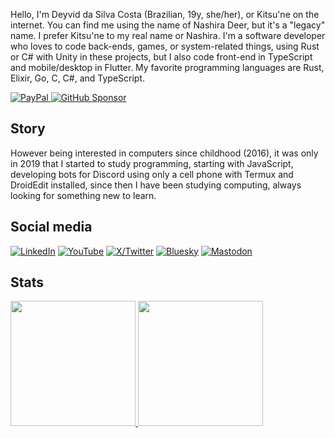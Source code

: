 Hello, I'm Deyvid da Silva Costa (Brazilian, 19y, she/her), or Kitsu'ne on the internet. You can find me using the name of Nashira Deer, but it's a "legacy" name. I prefer Kitsu'ne to my real name or Nashira. I'm a software developer who loves to code back-ends, games, or system-related things, using Rust or C# with Unity in these projects, but I also code front-end in TypeScript and mobile/desktop in Flutter. My favorite programming languages are Rust, Elixir, Go, C, C#, and TypeScript.

[![PayPal](https://img.shields.io/badge/Paypal-003087?style=for-the-badge&logo=paypal&logoColor=%23fff)
](https://www.paypal.com/donate/?business=QQGMTC3FQAJF6&no_recurring=0&item_name=Thanks+for+donating+for+me%2C+this+helps+me+a+lot+to+continue+developing+and+maintaining+my+projects.&currency_code=USD)
[![GitHub Sponsor](https://img.shields.io/badge/GitHub%20Sponsor-181717?style=for-the-badge&logo=github&logoColor=%23fff)
](https://github.com/sponsors/nashiradeer)

## Story

However being interested in computers since childhood (2016), it was only in 2019 that I started to study programming, starting with JavaScript, developing bots for Discord using only a cell phone with Termux and DroidEdit installed, since then I have been studying computing, always looking for something new to learn.

## Social media

[![LinkedIn](https://img.shields.io/badge/Linkedin-0077B5?style=for-the-badge&logo=linkedin&logoColor=white)](https://linkedin.com/in/nashiradeer)
[![YouTube](https://img.shields.io/badge/YouTube-FF0000?style=for-the-badge&logo=youtube&logoColor=white)](https://www.youtube.com/NashiraDeer)
[![X/Twitter](https://img.shields.io/badge/X%2FTwitter-000000?style=for-the-badge&logo=x&logoColor=white)](https://www.twitter.com/nashiradeer)
[![Bluesky](https://img.shields.io/badge/Bluesky-0285FF?style=for-the-badge&logo=bluesky&logoColor=white)](https://bsky.app/profile/nashiradeer.com)
[![Mastodon](https://img.shields.io/badge/Mastodon-6364FF?style=for-the-badge&logo=mastodon&logoColor=white)](https://mastodon.social/@nashiradeer)

## Stats

<a href="https://github.com/nashiradeer">
  <img height=200 src="https://nashiradeer-github-readme-stats.vercel.app/api?username=nashiradeer&theme=midnight-purple&show_icons=true&count_private=true" />
</a>
<a href="https://github.com/nashiradeer">
  <img height=200 src="https://nashiradeer-github-readme-stats.vercel.app/api/top-langs/?username=nashiradeer&theme=midnight-purple&layout=donut-vertical&langs_count=10&size_weight=0.5&count_weight=0.5&hide=shaderlab,hlsl,cmake" />
</a>
